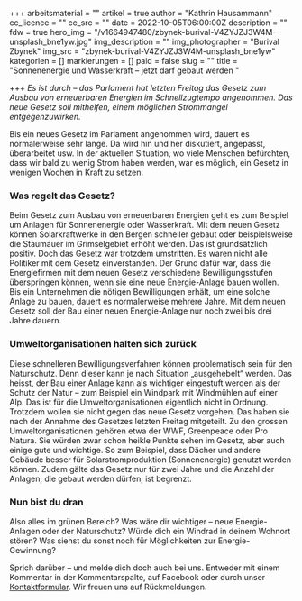 +++
arbeitsmaterial = ""
artikel = true
author = "Kathrin Hausammann"
cc_licence = ""
cc_src = ""
date = 2022-10-05T06:00:00Z
description = ""
fdw = true
hero_img = "/v1664947480/zbynek-burival-V4ZYJZJ3W4M-unsplash_bne1yw.jpg"
img_description = ""
img_photographer = "Burival Zbynek"
img_src = "zbynek-burival-V4ZYJZJ3W4M-unsplash_bne1yw"
kategorien = []
markierungen = []
paid = false
slug = ""
title = "Sonnenenergie und Wasserkraft – jetzt darf gebaut werden "

+++
_Es ist durch – das Parlament hat letzten Freitag das Gesetz zum Ausbau von erneuerbaren Energien im Schnellzugtempo angenommen. Das neue Gesetz soll mithelfen, einem möglichen Strommangel entgegenzuwirken._

Bis ein neues Gesetz im Parlament angenommen wird, dauert es normalerweise sehr lange. Da wird hin und her diskutiert, angepasst, überarbeitet usw. In der aktuellen Situation, wo viele Menschen befürchten, dass wir bald zu wenig Strom haben werden, war es möglich, ein Gesetz in wenigen Wochen in Kraft zu setzen.

### Was regelt das Gesetz?

Beim Gesetz zum Ausbau von erneuerbaren Energien geht es zum Beispiel um Anlagen für Sonnenenergie oder Wasserkraft. Mit dem neuen Gesetz können Solarkraftwerke in den Bergen schneller gebaut oder beispielsweise die Staumauer im Grimselgebiet erhöht werden. Das ist grundsätzlich positiv. Doch das Gesetz war trotzdem umstritten. Es waren nicht alle Politiker mit dem Gesetz einverstanden. Der Grund dafür war, dass die Energiefirmen mit dem neuen Gesetz verschiedene Bewilligungsstufen überspringen können, wenn sie eine neue Energie-Anlage bauen wollen.   
Bis ein Unternehmen die nötigen Bewilligungen erhält, um eine solche Anlage zu bauen, dauert es normalerweise mehrere Jahre. Mit dem neuen Gesetz soll der Bau einer neuen Energie-Anlage nur noch zwei bis drei Jahre dauern.

### Umweltorganisationen halten sich zurück

Diese schnelleren Bewilligungsverfahren können problematisch sein für den Naturschutz. Denn dieser kann je nach Situation „ausgehebelt“ werden. Das heisst, der Bau einer Anlage kann als wichtiger eingestuft werden als der Schutz der Natur – zum Beispiel ein Windpark mit Windmühlen auf einer Alp. Das ist für die Umweltorganisationen eigentlich nicht in Ordnung. Trotzdem wollen sie nicht gegen das neue Gesetz vorgehen. Das haben sie nach der Annahme des Gesetzes letzten Freitag mitgeteilt. Zu den grossen Umweltorganisationen gehören etwa der WWF, Greenpeace oder Pro Natura. Sie würden zwar schon heikle Punkte sehen im Gesetz, aber auch einige gute und wichtige. So zum Beispiel, dass Dächer und andere Gebäude besser für Solarstromproduktion (Sonnenenergie) genutzt werden können. Zudem gälte das Gesetz nur für zwei Jahre und die Anzahl der Anlagen, die gebaut werden dürfen, ist begrenzt.

### Nun bist du dran

Also alles im grünen Bereich? Was wäre dir wichtiger – neue Energie-Anlagen oder der Naturschutz? Würde dich ein Windrad in deinem Wohnort stören? Was siehst du sonst noch für Möglichkeiten zur Energie-Gewinnung?

Sprich darüber – und melde dich doch auch bei uns. Entweder mit einem Kommentar in der Kommentarspalte, auf Facebook oder durch unser [Kontaktformular](https://www.chinderzytig.ch/kontakt/). Wir freuen uns auf Rückmeldungen.